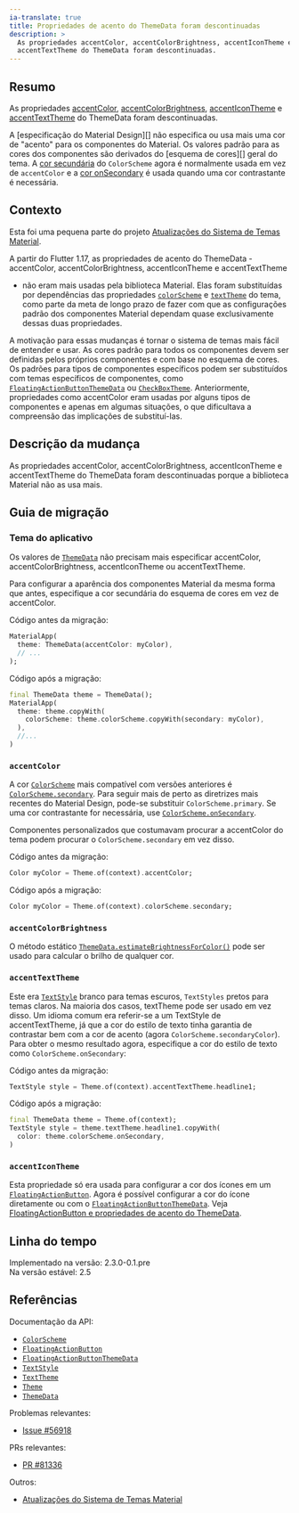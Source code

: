 ```yaml
---
ia-translate: true
title: Propriedades de acento do ThemeData foram descontinuadas
description: >
  As propriedades accentColor, accentColorBrightness, accentIconTheme e
  accentTextTheme do ThemeData foram descontinuadas.
---
```


## Resumo

As propriedades [accentColor][], [accentColorBrightness][],
[accentIconTheme][] e [accentTextTheme][] do ThemeData foram
descontinuadas.

A [especificação do Material Design][] não especifica ou usa mais uma
cor de "acento" para os componentes do Material. Os valores padrão
para as cores dos componentes são derivados do [esquema de cores][]
geral do tema. A [cor secundária][] do `ColorScheme` agora é
normalmente usada em vez de `accentColor` e a [cor onSecondary][] é
usada quando uma cor contrastante é necessária.

## Contexto

Esta foi uma pequena parte do projeto [Atualizações do Sistema de Temas
Material][].

A partir do Flutter 1.17, as propriedades de acento do ThemeData -
accentColor, accentColorBrightness, accentIconTheme e accentTextTheme
- não eram mais usadas pela biblioteca Material. Elas foram
substituídas por dependências das propriedades [`colorScheme`][] e
[`textTheme`][] do tema, como parte da meta de longo prazo de fazer
com que as configurações padrão dos componentes Material dependam
quase exclusivamente dessas duas propriedades.

A motivação para essas mudanças é tornar o sistema de temas mais fácil
de entender e usar. As cores padrão para todos os componentes devem
ser definidas pelos próprios componentes e com base no esquema de
cores. Os padrões para tipos de componentes específicos podem ser
substituídos com temas específicos de componentes, como
[`FloatingActionButtonThemeData`][] ou [`CheckBoxTheme`][].
Anteriormente, propriedades como accentColor eram usadas por alguns
tipos de componentes e apenas em algumas situações, o que dificultava
a compreensão das implicações de substituí-las.

## Descrição da mudança

As propriedades accentColor, accentColorBrightness, accentIconTheme e
accentTextTheme do ThemeData foram descontinuadas porque a biblioteca
Material não as usa mais.

## Guia de migração

### Tema do aplicativo

Os valores de [`ThemeData`][] não precisam mais especificar
accentColor, accentColorBrightness, accentIconTheme ou accentTextTheme.

Para configurar a aparência dos componentes Material da mesma forma
que antes, especifique a cor secundária do esquema de cores em vez
de accentColor.

Código antes da migração:

```dart
MaterialApp(
  theme: ThemeData(accentColor: myColor),
  // ...
);
```

Código após a migração:

```dart
final ThemeData theme = ThemeData();
MaterialApp(
  theme: theme.copyWith(
    colorScheme: theme.colorScheme.copyWith(secondary: myColor),
  ),
  //...
)
```

### `accentColor`

A cor [`ColorScheme`][] mais compatível com versões anteriores é
[`ColorScheme.secondary`][]. Para seguir mais de perto as diretrizes
mais recentes do Material Design, pode-se substituir
`ColorScheme.primary`. Se uma cor contrastante for necessária, use
[`ColorScheme.onSecondary`][].

Componentes personalizados que costumavam procurar a accentColor do
tema podem procurar o `ColorScheme.secondary` em vez disso.

Código antes da migração:

```dart
Color myColor = Theme.of(context).accentColor;
```

Código após a migração:

```dart
Color myColor = Theme.of(context).colorScheme.secondary;
```

### `accentColorBrightness`

O método estático [`ThemeData.estimateBrightnessForColor()`][] pode
ser usado para calcular o brilho de qualquer cor.

### `accentTextTheme`

Este era [`TextStyle`] branco para temas escuros, `TextStyles`
pretos para temas claros. Na maioria dos casos, textTheme pode ser
usado em vez disso. Um idioma comum era referir-se a um TextStyle de
accentTextTheme, já que a cor do estilo de texto tinha garantia de
contrastar bem com a cor de acento (agora `ColorScheme.secondaryColor`).
Para obter o mesmo resultado agora, especifique a cor do estilo de
texto como `ColorScheme.onSecondary`:

Código antes da migração:

```dart
TextStyle style = Theme.of(context).accentTextTheme.headline1;
```

Código após a migração:

```dart
final ThemeData theme = Theme.of(context);
TextStyle style = theme.textTheme.headline1.copyWith(
  color: theme.colorScheme.onSecondary,
)
```

### `accentIconTheme`

Esta propriedade só era usada para configurar a cor dos ícones em
um [`FloatingActionButton`][]. Agora é possível configurar a cor do
ícone diretamente ou com o [`FloatingActionButtonThemeData`][]. Veja
[FloatingActionButton e propriedades de acento do ThemeData][].

## Linha do tempo

Implementado na versão: 2.3.0-0.1.pre<br>
Na versão estável: 2.5

## Referências

Documentação da API:

*   [`ColorScheme`][]
*   [`FloatingActionButton`][]
*   [`FloatingActionButtonThemeData`][]
*   [`TextStyle`][]
*   [`TextTheme`][]
*   [`Theme`][]
*   [`ThemeData`][]

Problemas relevantes:

*   [Issue #56918][]

PRs relevantes:

*   [PR #81336][]

Outros:

*   [Atualizações do Sistema de Temas Material][]

[accentColor]: {{site.api}}/flutter/material/ThemeData/accentColor.html
[accentColorBrightness]: {{site.api}}/flutter/material/ThemeData/accentColorBrightness.html
[accentIconTheme]: {{site.api}}/flutter/material/ThemeData/accentIconTheme.html
[accentTextTheme]: {{site.api}}/flutter/material/ThemeData/accentTextTheme.html
[`CheckboxTheme`]: {{site.api}}/flutter/material/CheckboxTheme-class.html
[color-scheme-prop]: {{site.api}}/flutter/material/ThemeData/colorScheme.html
[`colorScheme.onSecondary`]: {{site.api}}/flutter/material/ColorScheme/onSecondary.html
[`colorScheme.secondary`]: {{site.api}}/flutter/material/ColorScheme/secondary.html
[`ColorScheme`]: {{site.api}}/flutter/material/ColorScheme-class.html
[Issue #56918]: {{site.repo.flutter}}/issues/56918
[FloatingActionButton e propriedades de acento do ThemeData]: /release/breaking-changes/fab-theme-data-accent-properties
[`FloatingActionButton`]: {{site.api}}/flutter/material/FloatingActionButton-class.html
[`FloatingActionButtonThemeData`]: {{site.api}}/flutter/material/FloatingActionButtonThemeData-class.html
[Material Design spec]: {{site.material}}/styles/color
[Atualizações do Sistema de Temas Material]: /go/material-theme-system-updates
[cor secundária]: {{site.api}}/flutter/material/ColorScheme/secondary.html
[cor onSecondary]: {{site.api}}/flutter/material/ColorScheme/onSecondary.html
[PR #81336]: {{site.repo.flutter}}/pull/81336
[`TextStyle`]: {{site.api}}/flutter/painting/TextStyle-class.html
[text-scheme-prop]: {{site.api}}/flutter/material/ThemeData/textTheme.html
[`TextTheme`]: {{site.api}}/flutter/material/TextTheme-class.html
[`Theme`]: {{site.api}}/flutter/material/Theme-class.html
[`ThemeData`]: {{site.api}}/flutter/material/ThemeData-class.html
[`ThemeData.estimateBrightnessForColor()`]: {{site.api}}/flutter/material/ThemeData/estimateBrightnessForColor.html
